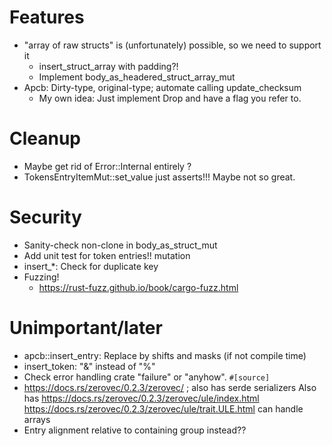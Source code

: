 # Features

* "array of raw structs" is (unfortunately) possible, so we need to support it
  * insert_struct_array with padding?!
  * Implement body_as_headered_struct_array_mut
* Apcb: Dirty-type, original-type; automate calling update_checksum
  * My own idea: Just implement Drop and have a flag you refer to.

# Cleanup

* Maybe get rid of Error::Internal entirely ?
* TokensEntryItemMut::set_value just asserts!!!  Maybe not so great.

# Security

* Sanity-check non-clone in body_as_struct_mut
* Add unit test for token entries!!  mutation
* insert_*: Check for duplicate key
* Fuzzing!
  * https://rust-fuzz.github.io/book/cargo-fuzz.html

# Unimportant/later

* apcb::insert_entry: Replace by shifts and masks (if not compile time)
* insert_token: "&" instead of "%"
* Check error handling crate "failure" or "anyhow". `#[source]`
* https://docs.rs/zerovec/0.2.3/zerovec/ ; also has serde serializers
  Also has https://docs.rs/zerovec/0.2.3/zerovec/ule/index.html
  https://docs.rs/zerovec/0.2.3/zerovec/ule/trait.ULE.html can handle arrays
* Entry alignment relative to containing group instead??
